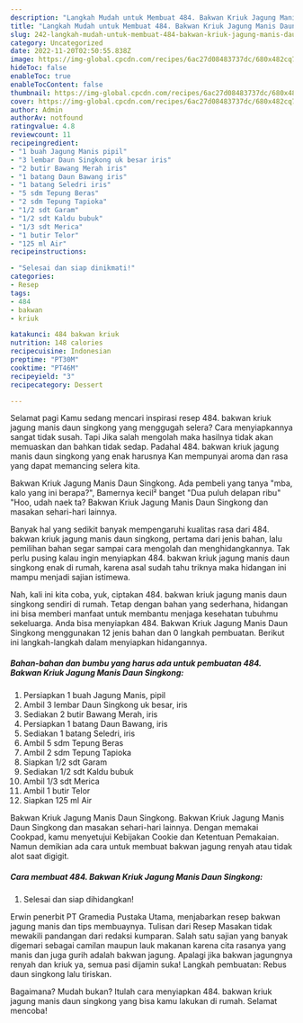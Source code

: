 ```yaml
---
description: "Langkah Mudah untuk Membuat 484. Bakwan Kriuk Jagung Manis Daun Singkong yang Sempurna, Buat Buka Puasa Lezat"
title: "Langkah Mudah untuk Membuat 484. Bakwan Kriuk Jagung Manis Daun Singkong yang Sempurna, Buat Buka Puasa Lezat"
slug: 242-langkah-mudah-untuk-membuat-484-bakwan-kriuk-jagung-manis-daun-singkong-yang-sempurna-buat-buka-puasa-lezat
category: Uncategorized
date: 2022-11-20T02:50:55.838Z
image: https://img-global.cpcdn.com/recipes/6ac27d08483737dc/680x482cq70/484-bakwan-kriuk-jagung-manis-daun-singkong-foto-resep-utama.jpg
hideToc: false
enableToc: true
enableTocContent: false
thumbnail: https://img-global.cpcdn.com/recipes/6ac27d08483737dc/680x482cq70/484-bakwan-kriuk-jagung-manis-daun-singkong-foto-resep-utama.jpg
cover: https://img-global.cpcdn.com/recipes/6ac27d08483737dc/680x482cq70/484-bakwan-kriuk-jagung-manis-daun-singkong-foto-resep-utama.jpg
author: Admin
authorAv: notfound
ratingvalue: 4.8
reviewcount: 11
recipeingredient:
- "1 buah Jagung Manis pipil"
- "3 lembar Daun Singkong uk besar iris"
- "2 butir Bawang Merah iris"
- "1 batang Daun Bawang iris"
- "1 batang Seledri iris"
- "5 sdm Tepung Beras"
- "2 sdm Tepung Tapioka"
- "1/2 sdt Garam"
- "1/2 sdt Kaldu bubuk"
- "1/3 sdt Merica"
- "1 butir Telor"
- "125 ml Air"
recipeinstructions:

- "Selesai dan siap dinikmati!"
categories:
- Resep
tags:
- 484
- bakwan
- kriuk

katakunci: 484 bakwan kriuk 
nutrition: 148 calories
recipecuisine: Indonesian
preptime: "PT30M"
cooktime: "PT46M"
recipeyield: "3"
recipecategory: Dessert

---
```



Selamat pagi Kamu sedang mencari inspirasi resep 484. bakwan kriuk jagung manis daun singkong yang menggugah selera? Cara menyiapkannya sangat tidak susah. Tapi Jika salah mengolah maka hasilnya tidak akan memuaskan dan bahkan tidak sedap. Padahal 484. bakwan kriuk jagung manis daun singkong yang enak harusnya Kan mempunyai aroma dan rasa yang dapat memancing selera kita.


Bakwan Kriuk Jagung Manis Daun Singkong. Ada pembeli yang tanya &#34;mba, kalo yang ini berapa?&#34;, Bamernya kecil² banget &#34;Dua puluh delapan ribu&#34; &#34;Hoo, udah naek ta? Bakwan Kriuk Jagung Manis Daun Singkong dan masakan sehari-hari lainnya.

Banyak hal yang sedikit banyak mempengaruhi kualitas rasa dari 484. bakwan kriuk jagung manis daun singkong, pertama dari jenis bahan, lalu pemilihan bahan segar sampai cara mengolah dan menghidangkannya. Tak perlu pusing kalau ingin menyiapkan 484. bakwan kriuk jagung manis daun singkong enak di rumah, karena asal sudah tahu triknya maka hidangan ini mampu menjadi sajian istimewa.


Nah, kali ini kita coba, yuk, ciptakan 484. bakwan kriuk jagung manis daun singkong sendiri di rumah. Tetap dengan bahan yang sederhana, hidangan ini bisa memberi manfaat untuk membantu menjaga kesehatan tubuhmu sekeluarga. Anda bisa menyiapkan 484. Bakwan Kriuk Jagung Manis Daun Singkong menggunakan 12 jenis bahan dan 0 langkah pembuatan. Berikut ini langkah-langkah dalam menyiapkan hidangannya.

<!--inarticleads1-->

##### Bahan-bahan dan bumbu yang harus ada untuk pembuatan 484. Bakwan Kriuk Jagung Manis Daun Singkong:

1. Persiapkan 1 buah Jagung Manis, pipil
1. Ambil 3 lembar Daun Singkong uk besar, iris
1. Sediakan 2 butir Bawang Merah, iris
1. Persiapkan 1 batang Daun Bawang, iris
1. Sediakan 1 batang Seledri, iris
1. Ambil 5 sdm Tepung Beras
1. Ambil 2 sdm Tepung Tapioka
1. Siapkan 1/2 sdt Garam
1. Sediakan 1/2 sdt Kaldu bubuk
1. Ambil 1/3 sdt Merica
1. Ambil 1 butir Telor
1. Siapkan 125 ml Air


Bakwan Kriuk Jagung Manis Daun Singkong. Bakwan Kriuk Jagung Manis Daun Singkong dan masakan sehari-hari lainnya. Dengan memakai Cookpad, kamu menyetujui Kebijakan Cookie dan Ketentuan Pemakaian. Namun demikian ada cara untuk membuat bakwan jagung renyah atau tidak alot saat digigit. 

<!--inarticleads2-->

##### Cara membuat 484. Bakwan Kriuk Jagung Manis Daun Singkong:


1. Selesai dan siap dihidangkan!

Erwin penerbit PT Gramedia Pustaka Utama, menjabarkan resep bakwan jagung manis dan tips membuaynya. Tulisan dari Resep Masakan tidak mewakili pandangan dari redaksi kumparan. Salah satu sajian yang banyak digemari sebagai camilan maupun lauk makanan karena cita rasanya yang manis dan juga gurih adalah bakwan jagung. Apalagi jika bakwan jagungnya renyah dan kriuk ya, semua pasi dijamin suka! Langkah pembuatan: Rebus daun singkong lalu tiriskan. 

Bagaimana? Mudah bukan? Itulah cara menyiapkan 484. bakwan kriuk jagung manis daun singkong yang bisa kamu lakukan di rumah. Selamat mencoba!
